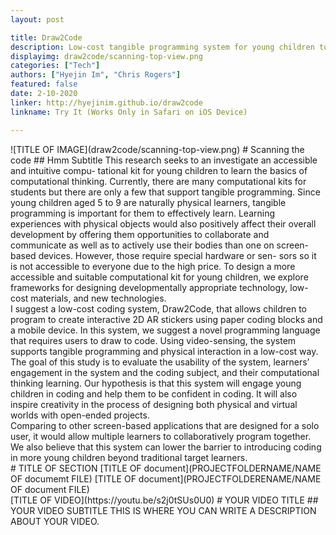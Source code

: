 ```yaml
---
layout: post

title: Draw2Code
description: Low-cost tangible programming system for young children to create 2D AR animation
displayimg: draw2code/scanning-top-view.png
categories: ["Tech"]
authors: ["Hyejin Im", "Chris Rogers"]
featured: false
date: 2-10-2020
linker: http://hyejinim.github.io/draw2code
linkname: Try It (Works Only in Safari on iOS Device)

---
```



<!--IMAGE_TEXT_OVERLAY creates a image with a text box over it--------------------->
<div class="image_text_overlay" markdown="1">
![TITLE OF IMAGE](draw2code/scanning-top-view.png)
# Scanning the code
## Hmm Subtitle
This research seeks to an investigate an accessible and intuitive compu- tational kit for young children to learn the basics of computational thinking. Currently, there are many computational kits for students but there are only a few that support tangible programming. Since young children aged 5 to 9 are naturally physical learners, tangible programming is important for them to effectively learn. Learning experiences with physical objects would also positively affect their overall development by offering them opportunities to collaborate and communicate as well as to actively use their bodies than one on screen-based devices. However, those require special hardware or sen- sors so it is not accessible to everyone due to the high price. To design a more accessible and suitable computational kit for young children, we explore frameworks for designing developmentally appropriate technology, low-cost materials, and new technologies.
<br> I suggest a low-cost coding system, Draw2Code, that allows children to program to create interactive 2D AR stickers using paper coding blocks and a mobile device. In this system, we suggest a novel programming language that requires users to draw to code. Using video-sensing, the system supports tangible programming and physical interaction in a low-cost way.
<br> The goal of this study is to evaluate the usability of the system, learners’ engagement in the system and the coding subject, and their computational thinking learning. Our hypothesis is that this system will engage young children in coding and help them to be confident in coding. It will also inspire creativity in the process of designing both physical and virtual worlds with open-ended projects.
<br> Comparing to other screen-based applications that are designed for a solo user, it would allow multiple learners to collaboratively program together. We also believe that this system can lower the barrier to introducing coding in more young children beyond traditional target learners.
</div>

<!--document creates a grid of documentss--------------------->
<div class="document" markdown="1">
# TITLE OF SECTION
[TITLE OF document](PROJECTFOLDERNAME/NAME OF documemt FILE)
[TITLE OF document](PROJECTFOLDERENAME/NAME OF document FILE)
<!-- insert as many links here as you want to dynamically create a grid of pdfs-->
</div>

<!--VIDEO_TEXT_OVERLAY creates a video with a text box over it--------------------->
<div class="video_text_overlay" markdown="1">
[TITLE OF VIDEO](https://youtu.be/s2j0tSUs0U0)
# YOUR VIDEO TITLE
## YOUR VIDEO SUBTITLE
THIS IS WHERE YOU CAN WRITE A DESCRIPTION ABOUT YOUR VIDEO.
</div>

<!--FREE WRITE lets you write any markdown you want (include images, lists, titles, code,etc)
               If something doesn't look how you expect on the page, try adding a linebreak after it--------------------->
<div class="free_write" markdown="1">
</div>
